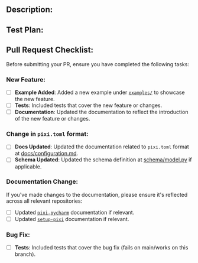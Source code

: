 ## Description:
<!-- Please include a summary of the change and which issue is fixed. Please also include relevant motivation and context.-->

## Test Plan:
<!-- Please describe what tests you have performed to verify your changes. This can help the reviewer understand how they can verify the changes. -->

## Pull Request Checklist:

Before submitting your PR, ensure you have completed the following tasks:

### New Feature:
- [ ] **Example Added**: Added a new example under [`examples/`](https://github.com/prefix-dev/pixi/tree/main/examples) to showcase the new feature.
- [ ] **Tests**: Included tests that cover the new feature or changes.
- [ ] **Documentation**: Updated the documentation to reflect the introduction of the new feature or changes.

### Change in `pixi.toml` format:
- [ ] **Docs Updated**: Updated the documentation related to `pixi.toml` format at [docs/configuration.md](https://github.com/prefix-dev/pixi/blob/main/docs/configuration.md).
- [ ] **Schema Updated**: Updated the schema definition at [schema/model.py](https://github.com/prefix-dev/pixi/blob/main/schema/model.py) if applicable.

### Documentation Change:
If you've made changes to the documentation, please ensure it's reflected across all relevant repositories:
- [ ] Updated [`pixi-pycharm`](https://github.com/pavelzw/pixi-pycharm) documentation if relevant.
- [ ] Updated [`setup-pixi`](https://github.com/prefix-dev/setup-pixi) documentation if relevant.

### Bug Fix:
- [ ] **Tests**: Included tests that cover the bug fix (fails on main/works on this branch).
